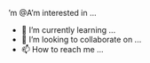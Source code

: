 ’m @A’m interested in ...
- 🌱 I’m currently learning ...
- 💞️ I’m looking to collaborate on ...
- 📫 How to reach me ...

<!---
AbelAldana/AbelAldana is a ✨ special ✨ repository because its `README.md` (this file) appears on your GitHub profile.
You can click the Preview link to take a look at your changes.
--->
